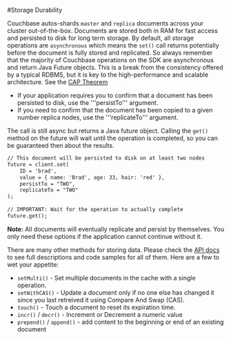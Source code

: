 #Storage Durability

Couchbase autos-shards `master` and `replica` documents across your cluster out-of-the-box.  Documents are stored both in RAM for fast access and persisted to disk for long term storage.  By default, all storage operations are `asynchronous` which means the `set()` call returns potentially before the document is fully stored and replicated.   So always remember that the majority of Couchbase operations on the SDK are asynchronous and return Java Future objects.  This is a break from the consistency offered by a typical RDBMS, but it is key to the high-performance and scalable architecture. See the [CAP Theorem](http://en.wikipedia.org/wiki/CAP_theorem)

* If your application requires you to confirm that a document has been persisted to disk, use the '''persistTo''' argument.  
* If you need to confirm that the document has been copied to a given number replica nodes, use the '''replicateTo''' argument.

The call is still async but returns a Java future object.  Calling the `get()` method on the future will wait until the operation is completed, so you can be guaranteed then about the results.

```coldfusion
// This document will be persisted to disk on at least two nodes
future = client.set(
	ID = 'brad',
	value = { name: 'Brad', age: 33, hair: 'red' },
	persistTo = "TWO", 
	replicateTo = "TWO"
);
		 
// IMPORTANT: Wait for the operation to actually complete
future.get();
```

**Note:** All documents will eventually replicate and persist by themselves.  You only need these options if the application cannot continue without it.

There are many other methods for storing data.  Please check the [API docs](http://apidocs.ortussolutions.com/cfcouchbase/2.0.0) to see full descriptions and code samples for all of them.  Here are a few to wet your appetite:

* `setMulti()` -  Set multiple documents in the cache with a single operation.
* `setWithCAS()` - Update a document only if no one else has changed it since you last retreived it using Compare And Swap (CAS).
* `touch()` - Touch a document to reset its expiration time.
* `incr()` / `decr()` -  Increment or Decrement a numeric value
* `prepend()` / `append()` - add content to the beginning or end of an existing document
